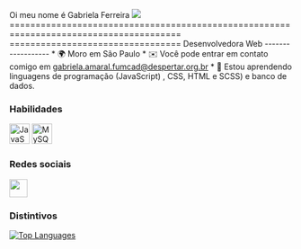 Oi meu nome é Gabriela Ferreira ![](https://user-images.githubusercontent.com/18350557/176309783-0785949b-9127-417c-8b55-ab5a4333674e.gif) ======================================================================================= ================================= Desenvolvedora Web ------------------ * 🌍 Moro em São Paulo * ✉️ Você pode entrar em contato comigo em [gabriela.amaral.fumcad@despertar.org.br](mailto:gabriela.amaral.fumcad@despertar.org.br)[](mailto:gabriela.amaral.fumcad@despertar.org.br) * 🧠 Estou aprendendo linguagens de programação (JavaScript) , CSS, HTML e SCSS) e banco de dados.

### Habilidades


<p align="left">
<a href="https://developer.mozilla.org/en-US/docs/Web/JavaScript" target="_blank" rel="noreferrer"><img src="https://raw.githubusercontent.com/danielcranney/readme-generator/main/public/icons/skills/javascript-colored.svg" width="36" height="36" alt="JavaScript" / ></a> <a href="https://www.mysql.com/" target="_blank" rel="noreferrer"><img src="https://raw.githubusercontent.com/danielcranney/readme-generator/main/public/icons/skills/mysql-colored.svg" width="36" height="36" alt="MySQL" />
</a>
</p>


### Redes sociais

<p align="left"> <a href="https://www.github.com/Gabriela290" target="_blank" rel="noreferrer"><img src="https://raw.githubusercontent.com/danielcranney/readme-generator/main/public/icons/socials/github.svg" width="32" height="32" /></a> </p>

### Distintivos

<a href="https://github.com/Gabriela290" align="left"><img src="https://github-readme-stats.vercel.app/api/top-langs/?username=Gabriela290&langs_count=10&title_color=0891b2&text_color=ffffff&icon_color=6366f1&bg_color=000000&h ide_border=true&locale=en&custom_title=Top%20%Languages" alt="Top Languages" /></a>

